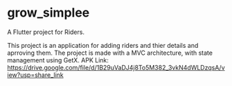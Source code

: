 # grow_simplee

A Flutter project for Riders.


This project is an application for adding riders and thier details and aprroving them. The project is made with a MVC architecture, with state management using GetX. 
APK Link: https://drive.google.com/file/d/1B29uVaDJ4j8To5M382_3vkN4dWLDzqsA/view?usp=share_link

